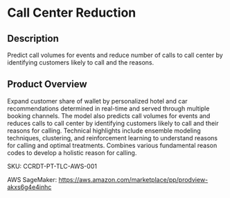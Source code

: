 # Call Center Reduction

## Description
Predict call volumes for events and reduce number of calls to call center by identifying customers likely to call and the reasons.

## Product Overview
Expand customer share of wallet by personalized hotel and car recommendations determined in real-time and served through multiple booking channels. The model also predicts call volumes for events and reduces calls to call center by identifying customers likely to call and their reasons for calling. Technical highlights include ensemble modeling techniques, clustering, and reinforcement learning to understand reasons for calling and optimal treatments. Combines various fundamental reason codes to develop a holistic reason for calling.

SKU: CCRDT-PT-TLC-AWS-001

AWS SageMaker: https://aws.amazon.com/marketplace/pp/prodview-akxs6g4e4inhc
